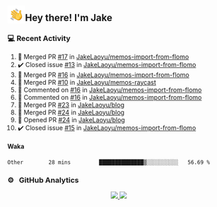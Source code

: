 <img alt="Night Coding" src="./assets/Hand%20Wave.gif" width='40' align="left"/><h2>Hey there! I'm Jake</h2>

### 💻 Recent Activity

<!--RECENT_ACTIVITY:start-->
1. 🎉 Merged PR [#17](https://github.com/JakeLaoyu/memos-import-from-flomo/pull/17) in [JakeLaoyu/memos-import-from-flomo](https://github.com/JakeLaoyu/memos-import-from-flomo)<br>
2. ✔️ Closed issue [#13](https://github.com/JakeLaoyu/memos-import-from-flomo/issues/13) in [JakeLaoyu/memos-import-from-flomo](https://github.com/JakeLaoyu/memos-import-from-flomo)<br>
3. 🎉 Merged PR [#16](https://github.com/JakeLaoyu/memos-import-from-flomo/pull/16) in [JakeLaoyu/memos-import-from-flomo](https://github.com/JakeLaoyu/memos-import-from-flomo)<br>
4. 🎉 Merged PR [#10](https://github.com/JakeLaoyu/memos-raycast/pull/10) in [JakeLaoyu/memos-raycast](https://github.com/JakeLaoyu/memos-raycast)<br>
5. 💬 Commented on [#16](https://github.com/JakeLaoyu/memos-import-from-flomo/pull/16#discussion_r1382737953) in [JakeLaoyu/memos-import-from-flomo](https://github.com/JakeLaoyu/memos-import-from-flomo)<br>
6. 💬 Commented on [#16](https://github.com/JakeLaoyu/memos-import-from-flomo/pull/16#discussion_r1382737152) in [JakeLaoyu/memos-import-from-flomo](https://github.com/JakeLaoyu/memos-import-from-flomo)<br>
7. 🎉 Merged PR [#23](https://github.com/JakeLaoyu/blog/pull/23) in [JakeLaoyu/blog](https://github.com/JakeLaoyu/blog)<br>
8. 🎉 Merged PR [#24](https://github.com/JakeLaoyu/blog/pull/24) in [JakeLaoyu/blog](https://github.com/JakeLaoyu/blog)<br>
9. 💪 Opened PR [#24](https://github.com/JakeLaoyu/blog/pull/24) in [JakeLaoyu/blog](https://github.com/JakeLaoyu/blog)<br>
10. ✔️ Closed issue [#15](https://github.com/JakeLaoyu/memos-import-from-flomo/issues/15) in [JakeLaoyu/memos-import-from-flomo](https://github.com/JakeLaoyu/memos-import-from-flomo)<br>
<!--RECENT_ACTIVITY:end-->

#### Waka

<!--START_SECTION:waka-->

```text
Other        28 mins         ██████████████▒░░░░░░░░░░   56.69 %
```

<!--END_SECTION:waka-->

### ⚙️ &nbsp; GitHub Analytics

<p align="center">
<a href="https://github.com/JakeLaoyu">
  <img height="180em" src="https://github-readme-stats-eight-theta.vercel.app/api?username=jakelaoyu&show_icons=true&theme=algolia&include_all_commits=true&count_private=true"/>
  <img height="180em" src="https://github-readme-stats-eight-theta.vercel.app/api/top-langs/?username=jakelaoyu&layout=compact&langs_count=8&theme=algolia&hide=html&count_private=true"/>
</a>
</p>

<!-- ### 🤝🏻 &nbsp; Connect with Me

<p align="center">
<a href="https://i.jakeyu.top"><img src="https://img.shields.io/badge/-i.jakeyu.top-3423A6?style=flat&logo=Google-Chrome&logoColor=white"/></a>
<a href="mailto:jake.laoyu@gmail.com"><img src="https://img.shields.io/badge/-jake.laoyu@gmail.com-D14836?style=flat&logo=Gmail&logoColor=white"/></a>
</p> -->
